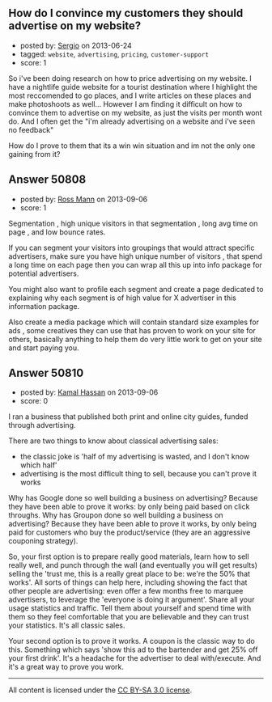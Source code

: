 ## How do I convince my customers they should advertise on my website?

- posted by: [Sergio](https://stackexchange.com/users/-1/26783-sergio) on 2013-06-24
- tagged: `website`, `advertising`, `pricing`, `customer-support`
- score: 1

So i've been doing research on how to price advertising on my website. I have a nightlife guide website for a tourist destination where I highlight the most reccomended to go places, and I write articles on these places and make photoshoots as well... However I am finding it difficult on how to convince them to advertise on my website, as just the visits per month wont do. And I often get the "i'm already advertising on a website and i've seen no feedback"

How do I prove to them that its a win win situation and im not the only one gaining from it?


## Answer 50808

- posted by: [Ross Mann](https://stackexchange.com/users/-1/27113-ross-mann) on 2013-09-06
- score: 1

Segmentation , high unique visitors in that segmentation , long avg time on page , and low bounce rates. 

If you can segment your visitors into groupings that would attract specific advertisers, make sure you have high unique number of visitors , that spend a long time on each page then you can wrap all this up into info package for potential advertisers. 

You might also want to profile each segment and create a page dedicated to explaining why each segment is of high value for X advertiser in this information package.

Also create a media package which will contain standard size examples for ads , some creatives they can use that has proven to work on your site for others, basically anything to help them do very little work to get on your site and start paying you.


## Answer 50810

- posted by: [Kamal Hassan](https://stackexchange.com/users/-1/27332-kamal-hassan) on 2013-09-06
- score: 0

I ran a business that published both print and online city guides, funded through advertising.

There are two things to know about classical advertising sales:

- the classic joke is 'half of my advertising is wasted, and I don't know which half'
- advertising is the most difficult thing to sell, because you can't prove it works

Why has Google done so well building a business on advertising? Because they have been able to prove it works: by only being paid based on click throughs. Why has Groupon done so well building a business on advertising? Because they have been able to prove it works, by only being paid for customers who buy the product/service (they are an aggressive couponing strategy).

So, your first option is to prepare really good materials, learn how to sell really well, and punch through the wall (and eventually you will get results) selling the 'trust me, this is a really great place to be: we're the 50% that works'. All sorts of things can help here, including showing the fact that other people are advertising: even offer a few months free to marquee advertisers, to leverage the 'everyone is doing it argument'. Share all your usage statistics and traffic. Tell them about yourself and spend time with them so they feel comfortable that you are believable and they can trust your statistics. It's all classic sales.

Your second option is to prove it works. A coupon is the classic way to do this. Something which says 'show this ad to the bartender and get 25% off your first drink'. It's a headache for the advertiser to deal with/execute. And it's a great way to prove you work.



---

All content is licensed under the [CC BY-SA 3.0 license](https://creativecommons.org/licenses/by-sa/3.0/).
